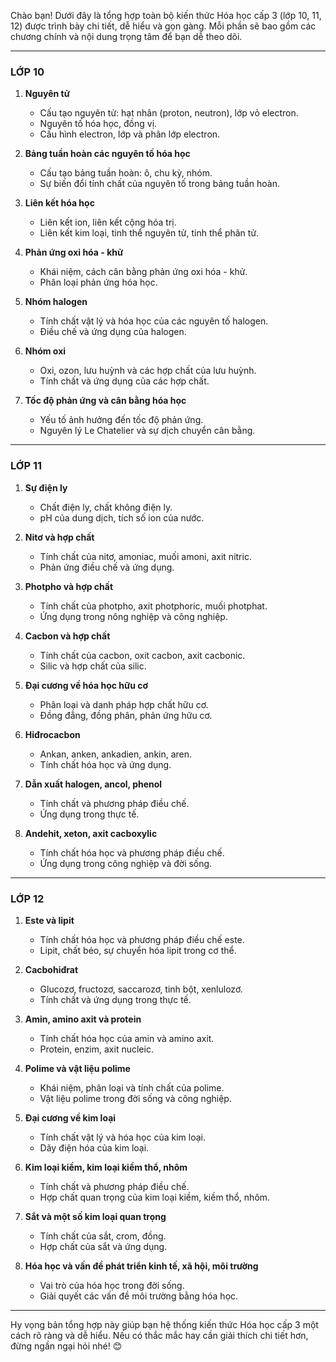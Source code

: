 Chào bạn! Dưới đây là tổng hợp toàn bộ kiến thức Hóa học cấp 3 (lớp 10, 11, 12) được trình bày chi tiết, dễ hiểu và gọn gàng. Mỗi phần sẽ bao gồm các chương chính và nội dung trọng tâm để bạn dễ theo dõi.

---

### **LỚP 10**
1. **Nguyên tử**  
   - Cấu tạo nguyên tử: hạt nhân (proton, neutron), lớp vỏ electron.  
   - Nguyên tố hóa học, đồng vị.  
   - Cấu hình electron, lớp và phân lớp electron.  

2. **Bảng tuần hoàn các nguyên tố hóa học**  
   - Cấu tạo bảng tuần hoàn: ô, chu kỳ, nhóm.  
   - Sự biến đổi tính chất của nguyên tố trong bảng tuần hoàn.  

3. **Liên kết hóa học**  
   - Liên kết ion, liên kết cộng hóa trị.  
   - Liên kết kim loại, tinh thể nguyên tử, tinh thể phân tử.  

4. **Phản ứng oxi hóa - khử**  
   - Khái niệm, cách cân bằng phản ứng oxi hóa - khử.  
   - Phân loại phản ứng hóa học.  

5. **Nhóm halogen**  
   - Tính chất vật lý và hóa học của các nguyên tố halogen.  
   - Điều chế và ứng dụng của halogen.  

6. **Nhóm oxi**  
   - Oxi, ozon, lưu huỳnh và các hợp chất của lưu huỳnh.  
   - Tính chất và ứng dụng của các hợp chất.  

7. **Tốc độ phản ứng và cân bằng hóa học**  
   - Yếu tố ảnh hưởng đến tốc độ phản ứng.  
   - Nguyên lý Le Chatelier và sự dịch chuyển cân bằng.  

---

### **LỚP 11**
1. **Sự điện ly**  
   - Chất điện ly, chất không điện ly.  
   - pH của dung dịch, tích số ion của nước.  

2. **Nitơ và hợp chất**  
   - Tính chất của nitơ, amoniac, muối amoni, axit nitric.  
   - Phản ứng điều chế và ứng dụng.  

3. **Photpho và hợp chất**  
   - Tính chất của photpho, axit photphoric, muối photphat.  
   - Ứng dụng trong nông nghiệp và công nghiệp.  

4. **Cacbon và hợp chất**  
   - Tính chất của cacbon, oxit cacbon, axit cacbonic.  
   - Silic và hợp chất của silic.  

5. **Đại cương về hóa học hữu cơ**  
   - Phân loại và danh pháp hợp chất hữu cơ.  
   - Đồng đẳng, đồng phân, phản ứng hữu cơ.  

6. **Hiđrocacbon**  
   - Ankan, anken, ankadien, ankin, aren.  
   - Tính chất hóa học và ứng dụng.  

7. **Dẫn xuất halogen, ancol, phenol**  
   - Tính chất và phương pháp điều chế.  
   - Ứng dụng trong thực tế.  

8. **Andehit, xeton, axit cacboxylic**  
   - Tính chất hóa học và phương pháp điều chế.  
   - Ứng dụng trong công nghiệp và đời sống.  

---

### **LỚP 12**
1. **Este và lipit**  
   - Tính chất hóa học và phương pháp điều chế este.  
   - Lipit, chất béo, sự chuyển hóa lipit trong cơ thể.  

2. **Cacbohiđrat**  
   - Glucozơ, fructozơ, saccarozơ, tinh bột, xenlulozơ.  
   - Tính chất và ứng dụng trong thực tế.  

3. **Amin, amino axit và protein**  
   - Tính chất hóa học của amin và amino axit.  
   - Protein, enzim, axit nucleic.  

4. **Polime và vật liệu polime**  
   - Khái niệm, phân loại và tính chất của polime.  
   - Vật liệu polime trong đời sống và công nghiệp.  

5. **Đại cương về kim loại**  
   - Tính chất vật lý và hóa học của kim loại.  
   - Dãy điện hóa của kim loại.  

6. **Kim loại kiềm, kim loại kiềm thổ, nhôm**  
   - Tính chất và phương pháp điều chế.  
   - Hợp chất quan trọng của kim loại kiềm, kiềm thổ, nhôm.  

7. **Sắt và một số kim loại quan trọng**  
   - Tính chất của sắt, crom, đồng.  
   - Hợp chất của sắt và ứng dụng.  

8. **Hóa học và vấn đề phát triển kinh tế, xã hội, môi trường**  
   - Vai trò của hóa học trong đời sống.  
   - Giải quyết các vấn đề môi trường bằng hóa học.  

---

Hy vọng bản tổng hợp này giúp bạn hệ thống kiến thức Hóa học cấp 3 một cách rõ ràng và dễ hiểu. Nếu có thắc mắc hay cần giải thích chi tiết hơn, đừng ngần ngại hỏi nhé! 😊
